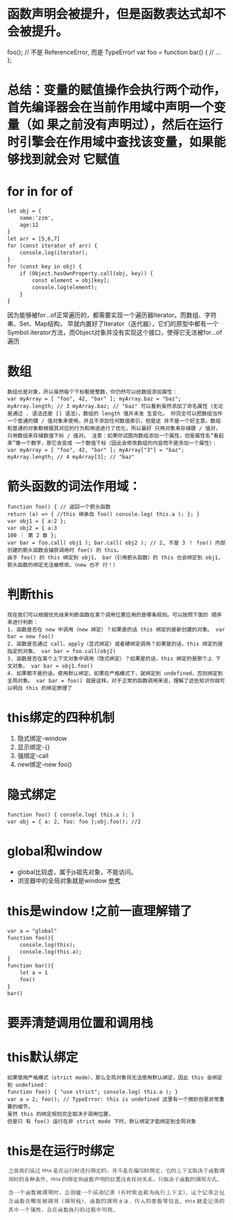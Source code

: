 # 函数声明会被提升，但是函数表达式却不会被提升。 
foo(); // 不是 ReferenceError, 而是 TypeError!
var foo = function bar() { // ... };
# 总结：变量的赋值操作会执行两个动作，首先编译器会在当前作用域中声明一个变量（如 果之前没有声明过），然后在运行时引擎会在作用域中查找该变量，如果能够找到就会对 它赋值
# for in for of
```
let obj = {
    name:'zzm',
    age:12
}
let arr = [5,6,7]
for (const iterator of arr) {
    console.log(iterator);
}
for (const key in obj) {
    if (Object.hasOwnProperty.call(obj, key)) {
        const element = obj[key];
        console.log(element);
    }
}
```

因为能够被for...of正常遍历的，都需要实现一个遍历器Iterator。而数组、字符串、Set、Map结构，
早就内置好了Iterator（迭代器），它们的原型中都有一个Symbol.iterator方法，而Object对象并没有实现这个接口，使得它无法被for...of遍历
# 数组
```
数组也是对象，所以虽然每个下标都是整数，你仍然可以给数组添加属性：
var myArray = [ "foo", 42, "bar" ]; myArray.baz = "baz"; myArray.length; // 3 myArray.baz; // "baz" 可以看到虽然添加了命名属性（无论是通过 . 语法还是 [] 语法），数组的 length 值并未发 生变化。 你完全可以把数组当作一个普通的键 / 值对象来使用，并且不添加任何数值索引，但是这 并不是一个好主意。数组和普通的对象都根据其对应的行为和用途进行了优化，所以最好 只用对象来存储键 / 值对，只用数组来存储数值下标 / 值对。 注意：如果你试图向数组添加一个属性，但是属性名“看起来”像一个数字，那它会变成 一个数值下标（因此会修改数组的内容而不是添加一个属性）：
var myArray = [ "foo", 42, "bar" ]; myArray["3"] = "baz"; myArray.length; // 4 myArray[3]; // "baz"
```
# 箭头函数的词法作用域：
```
function foo() { // 返回一个箭头函数
return (a) => { //this 继承自 foo() console.log( this.a ); }; }
var obj1 = { a:2 };
var obj2 = { a:3
100 ｜ 第 2 章 };
var bar = foo.call( obj1 ); bar.call( obj2 ); // 2, 不是 3 ！ foo() 内部创建的箭头函数会捕获调用时 foo() 的 this。
由于 foo() 的 this 绑定到 obj1， bar（引用箭头函数）的 this 也会绑定到 obj1，箭头函数的绑定无法被修改。（new 也不 行！）
```
# 判断this 
```
现在我们可以根据优先级来判断函数在某个调用位置应用的是哪条规则。可以按照下面的 顺序来进行判断： 
1. 函数是否在 new 中调用（new 绑定）？如果是的话 this 绑定的是新创建的对象。 var bar = new foo() 
2. 函数是否通过 call、apply（显式绑定）或者硬绑定调用？如果是的话，this 绑定的是 指定的对象。 var bar = foo.call(obj2) 
3. 函数是否在某个上下文对象中调用（隐式绑定）？如果是的话，this 绑定的是那个上 下文对象。 var bar = obj1.foo() 
4. 如果都不是的话，使用默认绑定。如果在严格模式下，就绑定到 undefined，否则绑定到 全局对象。 var bar = foo() 就是这样。对于正常的函数调用来说，理解了这些知识你就可以明白 this 的绑定原理了
```
# this绑定的四种机制
1. 隐式绑定-window
2. 显示绑定-{}
3. 强绑定-call
4. new绑定-new foo()
# 隐式绑定
```
function foo() { console.log( this.a ); }
var obj = { a: 2, foo: foo };obj.foo(); //2
```
# global和window 
- global比较虚，属于js祖先对象，不能访问。
- 浏览器中的全局对象就是window
[参考](https://blog.csdn.net/chenchunlin526/article/details/78908592)
# this是window !之前一直理解错了 
```
var a = "global"
function foo(){
    console.log(this);
    console.log(this.a);
}
function bar(){
    let a = 1
    foo()
}
bar()
```
# 要弄清楚调用位置和调用栈
# this默认绑定
```
如果使用严格模式（strict mode），那么全局对象将无法使用默认绑定，因此 this 会绑定 到 undefined：
function foo() { "use strict"; console.log( this.a ); }
var a = 2; foo(); // TypeError: this is undefined 这里有一个微妙但是非常重要的细节，
虽然 this 的绑定规则完全取决于调用位置，
但是只 有 foo() 运行在非 strict mode 下时，默认绑定才能绑定到全局对象
```
# this是在运行时绑定
![this](https://github.com/helsinki123/zzm-blog/blob/main/docs/%E4%BD%A0%E4%B8%8D%E7%9F%A5%E9%81%93%E7%9A%84javascript/this.png?raw=true)

